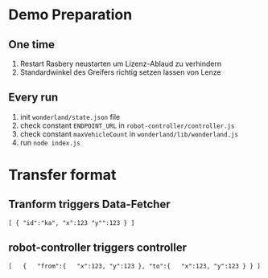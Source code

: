 # Demo Preparation

## One time

1. Restart Rasbery neustarten um Lizenz-Ablaud zu verhindern
2. Standardwinkel des Greifers richtig setzen lassen von Lenze

## Every run

1. init `wonderland/state.json` file
2. check constant `ENDPOINT_URL` in `robot-controller/controller.js`
3. check constant `maxVehicleCount` in `wonderland/lib/wonderland.js`
4. run `node index.js`

# Transfer format
## Tranform triggers Data-Fetcher

``
[
 {
  "id":"ka",
  "x":123
  "y"":123
 }
]
``

## robot-controller triggers controller
``
[  
   {  
      "from":{  
         "x":123,
         "y":123
      },
      "to":{  
         "x":123,
         "y":123
      }
   }
]
``